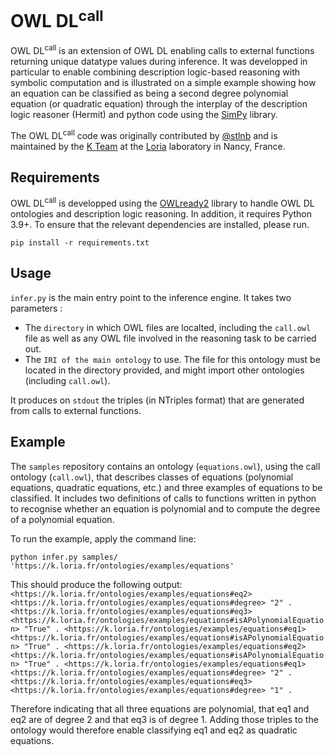 # OWL DL<sup>call</sup>

$\text{OWL~DL}^{\text{call}}$ is an extension of OWL DL enabling calls to external functions returning unique datatype values during inference. It was developped in particular to enable combining description logic-based reasoning with symbolic computation and is illustrated on a simple example showing how an equation can be classified as being a second degree polynomial equation (or quadratic equation) through the interplay of the description logic reasoner (Hermit) and python code using the [SimPy](https://www.sympy.org/) library.

The $\text{OWL~DL}^{\text{call}}$ code was originally contributed by [@stlnb](https://github.com/stlnb/) and is maintained by the [K Team](https://k.loria.fr) at the [Loria](https://www.loria.fr) laboratory in Nancy, France. 

## Requirements

$\text{OWL~DL}^{\text{call}}$ is developped using the [OWLready2]([url](https://owlready2.readthedocs.io/en/v0.42/)) library to handle OWL DL ontologies and description logic reasoning. In addition, it requires Python 3.9+. To ensure that the relevant dependencies are installed, please run.

``
pip install -r requirements.txt
``

## Usage

`infer.py` is the main entry point to the inference engine. It takes two parameters :
 - The `directory` in which OWL files are localted, including the `call.owl` file as well as any OWL file involved in the reasoning task to be carried out.
 - The `IRI of the main ontology` to use. The file for this ontology must be located in the directory provided, and might import other ontologies (including `call.owl`).

It produces on `stdout` the triples (in NTriples format) that are generated from calls to external functions.

## Example

The `samples` repository contains an ontology (`equations.owl`), using the call ontology (`call.owl`), that describes classes of equations (polynomial equations, quadratic equations, etc.) and three examples of equations to be classified. It includes two definitions of calls to functions written in python to recognise whether an equation is polynomial and to compute the degree of a polynomial equation. 

To run the example, apply the command line: 

``
python infer.py samples/ 'https://k.loria.fr/ontologies/examples/equations'
``

This should produce the following output:
``
<https://k.loria.fr/ontologies/examples/equations#eq2> <https://k.loria.fr/ontologies/examples/equations#degree> "2" .
<https://k.loria.fr/ontologies/examples/equations#eq3> <https://k.loria.fr/ontologies/examples/equations#isAPolynomialEquation> "True" .
<https://k.loria.fr/ontologies/examples/equations#eq1> <https://k.loria.fr/ontologies/examples/equations#isAPolynomialEquation> "True" .
<https://k.loria.fr/ontologies/examples/equations#eq2> <https://k.loria.fr/ontologies/examples/equations#isAPolynomialEquation> "True" .
<https://k.loria.fr/ontologies/examples/equations#eq1> <https://k.loria.fr/ontologies/examples/equations#degree> "2" .
<https://k.loria.fr/ontologies/examples/equations#eq3> <https://k.loria.fr/ontologies/examples/equations#degree> "1" .
``

Therefore indicating that all three equations are polynomial, that eq1 and eq2 are of degree 2 and that eq3 is of degree 1. Adding those triples to the ontology would therefore enable classifying eq1 and eq2 as quadratic equations.
